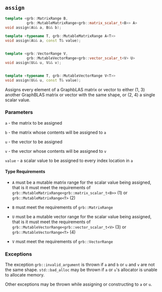 ## `assign`

```cpp
template <grb::MatrixRange B,
          grb::MutableMatrixRange<grb::matrix_scalar_t<B>> A>
void assign(A&& a, B&& b);                                                   (1)

template <typename T, grb::MutableMatrixRange A<T>>
void assign(A&& a, const T& value);                                          (2)


template <grb::VectorRange V,
          grb::MutableVectorRange<grb::vector_scalar_t<V> U>
void assign(U&& u, V&& v);                                                   (3)


template <typename T, grb::MutableVectorRange V<T>>
void assign(U&& u, const T& value);                                          (4)
```

Assigns every element of a GraphbLAS matrix or vector to either (1, 3) another GraphBLAS matrix or vector with the same shape, or (2, 4) a single scalar value.

### Parameters

`a` - the matrix to be assigned

`b` - the matrix whose contents will be assigned to `a`

`u` - the vector to be assigned

`v` - the vector whose contents will be assigned to `v`

`value` - a scalar value to be assigned to every index location in `a`

#### Type Requirements

- `A` must be a mutable matrix range for the scalar value being assigned, that is it must meet the requirements of `grb::MutableMatrixRange<grb::matrix_scalar_t<B>>` (1) or `grb::MutableMatrixRange<T>` (2)

- `B` must meet the requirements of `grb::MatrixRange`

- `U` must be a mutable vector range for the scalar value being assigned, that is it must meet the requirements of `grb::MutableVectorRange<grb::vector_scalar_t<V>` (3) or `grb::MutableVectorRange<T>` (4)

- `V` must meet the requirements of `grb::VectorRange`

### Exceptions
The exception `grb::invalid_argument` is thrown if `a` and `b` or `u` and `v` are not the same shape.
`std::bad_alloc` may be thrown if `a` or `u`'s allocator is unable to allocate memory.

Other exceptions may be thrown while assigning or constructing to `a` or `u`.
